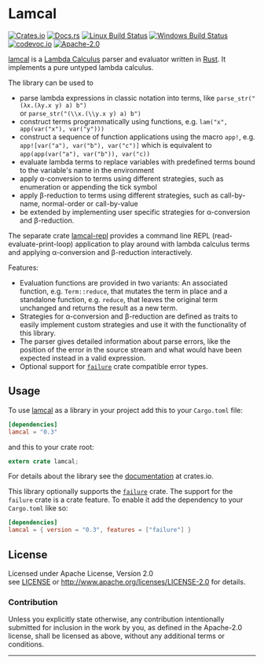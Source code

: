 
# Lamcal

[![Crates.io][crates_badge]][crate]
[![Docs.rs][docs_badge]][documentation]
[![Linux Build Status][travis_badge]][Travis CI]
[![Windows Build Status][appveyor_badge]][Appveyor CI]
[![codevoc.io][codecov_badge]][codecoverage]
[![Apache-2.0][license_badge]][Apache-2.0]

[crates_badge]: https://img.shields.io/crates/v/lamcal.svg
[docs_badge]: https://docs.rs/lamcal/badge.svg
[travis_badge]: https://travis-ci.org/haraldmaida/lamcal.svg?branch=master
[appveyor_badge]: https://ci.appveyor.com/api/projects/status/github/haraldmaida/lamcal?branch=master&svg=true
[codecov_badge]: https://codecov.io/gh/haraldmaida/lamcal/branch/master/graph/badge.svg
[license_badge]: https://img.shields.io/badge/license-Apache%2D%2D2%2E0-blue.svg

[crate]: https://crates.io/crates/lamcal
[documentation]: https://docs.rs/lamcal
[Travis CI]: https://travis-ci.org/haraldmaida/lamcal
[Appveyor CI]: https://ci.appveyor.com/project/innoave/lamcal
[codecoverage]: https://codecov.io/github/haraldmaida/lamcal?branch=master
[Apache-2.0]: https://www.apache.org/licenses/LICENSE-2.0
[license]: LICENSE
[lamcal]: https://github.com/haraldmaida/lamcal
[lamcal-repl]: repl

[lamcal] is a [Lambda Calculus] parser and evaluator written in [Rust]. It implements a pure
untyped lambda calculus.
 
The library can be used to
    
* parse lambda expressions in classic notation into terms, like `parse_str("(λx.(λy.x y) a) b")`
  <br /> or `parse_str("(\\x.(\\y.x y) a) b")`
* construct terms programmatically using functions, e.g. `lam("x", app(var("x"), var("y")))`
* construct a sequence of function applications using the macro `app!`, e.g.
  `app![var("a"), var("b"), var("c")]` which is equivalent to 
  `app(app(var("a"), var("b")), var("c))`
* evaluate lambda terms to replace variables with predefined terms bound to the variable's name in
  the environment  
* apply α-conversion to terms using different strategies, such as enumeration or appending the tick
  symbol
* apply β-reduction to terms using different strategies, such as call-by-name, normal-order or 
  call-by-value
* be extended by implementing user specific strategies for α-conversion and β-reduction.

The separate crate [lamcal-repl] provides a command line REPL (read-evaluate-print-loop) application
to play around with lambda calculus terms and applying α-conversion and β-reduction interactively.

Features:

* Evaluation functions are provided in two variants: An associated function, e.g. `Term::reduce`,
  that mutates the term in place and a standalone function, e.g. `reduce`, that leaves the original
  term unchanged and returns the result as a new term.
* Strategies for α-conversion and β-reduction are defined as traits to easily implement custom
  strategies and use it with the functionality of this library.
* The parser gives detailed information about parse errors, like the position of the error in the 
  source stream and what would have been expected instead in a valid expression.
* Optional support for [`failure`] crate compatible error types.  

## Usage

To use [lamcal] as a library in your project add this to your `Cargo.toml` file:

```toml
[dependencies]
lamcal = "0.3"
```

and this to your crate root:

```rust
extern crate lamcal;
```

For details about the library see the [documentation] at crates.io.

This library optionally supports the [`failure`] crate. The support for the `failure` crate is a crate
feature. To enable it add the dependency to your `Cargo.toml` like so:

```toml
[dependencies]
lamcal = { version = "0.3", features = ["failure"] }
```

## License

Licensed under Apache License, Version 2.0<br/>
see [LICENSE] or http://www.apache.org/licenses/LICENSE-2.0 for details.

### Contribution

Unless you explicitly state otherwise, any contribution intentionally submitted
for inclusion in the work by you, as defined in the Apache-2.0 license, shall be
licensed as above, without any additional terms or conditions.

--------------------------------------------------------------------------------
[`failure`]: https://crates.io/crates/failure
[de bruijn index]: https://en.wikipedia.org/wiki/De_Bruijn_index
[krivine machine]: https://en.wikipedia.org/wiki/Krivine_machine
[lambda calculus]: https://en.wikipedia.org/wiki/Lambda_calculus
[lcss]: https://www.youtube.com/watch?v=GYCYq0lEFhE
[rust]: https://www.rust-lang.org
[SECD machine]: https://en.wikipedia.org/wiki/SECD_machine
